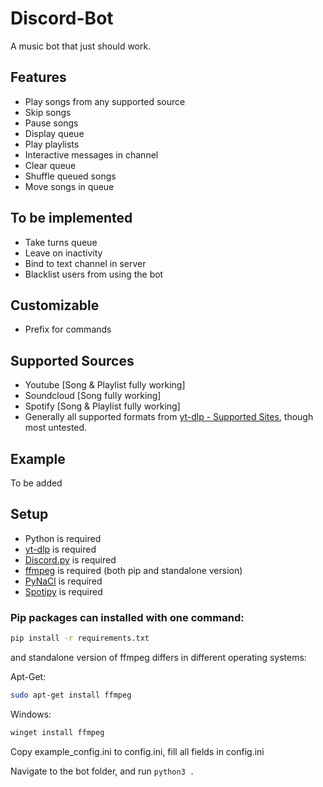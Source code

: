 # Discord-Bot

A music bot that just should work.

## Features
  * Play songs from any supported source
  * Skip songs
  * Pause songs
  * Display queue
  * Play playlists
  * Interactive messages in channel
  * Clear queue
  * Shuffle queued songs
  * Move songs in queue

## To be implemented
  * Take turns queue
  * Leave on inactivity
  * Bind to text channel in server
  * Blacklist users from using the bot

## Customizable
  * Prefix for commands

## Supported Sources
  * Youtube [Song & Playlist fully working]
  * Soundcloud [Song fully working]
  * Spotify [Song & Playlist fully working]
  * Generally all supported formats from [yt-dlp - Supported Sites](https://github.com/yt-dlp/yt-dlp/blob/master/supportedsites.md), though most untested.

## Example
To be added

## Setup
  * Python is required
  * [yt-dlp](https://github.com/yt-dlp/yt-dlp/) is required
  * [Discord.py](https://github.com/Rapptz/discord.py) is required
  * [ffmpeg](https://ffmpeg.org/) is required (both pip and standalone version)
  * [PyNaCl](https://pypi.org/project/PyNaCl/) is required
  * [Spotipy](https://spotipy.readthedocs.io/en/2.22.1/) is required

### Pip packages can installed with one command:
```sh
pip install -r requirements.txt
```
and standalone version of ffmpeg differs in different operating systems:


Apt-Get:
```sh
sudo apt-get install ffmpeg
```


Windows:
```ps1
winget install ffmpeg
```

Copy example_config.ini to config.ini, fill all fields in config.ini

Navigate to the bot folder, and run `python3 .`
